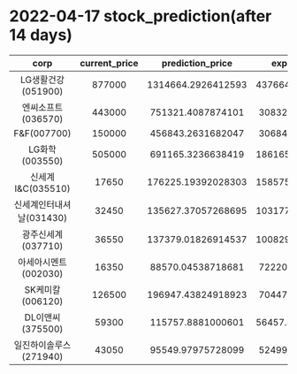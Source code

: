 # 2022-04-17 stock_prediction(after 14 days)

|   corp   |   current_price   |   prediction_price   |   expected_profit   |
|:--------:|:-----------------:|:--------------------:|:-------------------:|
|LG생활건강(051900)|877000|1314664.2926412593|437664.29264125926|
|엔씨소프트(036570)|443000|751321.4087874101|308321.4087874101|
|F&F(007700)|150000|456843.2631682047|306843.2631682047|
|LG화학(003550)|505000|691165.3236638419|186165.32366384193|
|신세계 I&C(035510)|17650|176225.19392028303|158575.19392028303|
|신세계인터내셔날(031430)|32450|135627.37057268695|103177.37057268695|
|광주신세계(037710)|36550|137379.01826914537|100829.01826914537|
|아세아시멘트(002030)|16350|88570.04538718681|72220.04538718681|
|SK케미칼(006120)|126500|196947.43824918923|70447.43824918923|
|DL이앤씨(375500)|59300|115757.8881000601|56457.888100060096|
|일진하이솔루스(271940)|43050|95549.97975728099|52499.97975728099|
